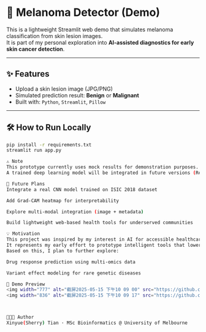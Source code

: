 # 🧪 Melanoma Detector (Demo)

This is a lightweight Streamlit web demo that simulates melanoma classification from skin lesion images.  
It is part of my personal exploration into **AI-assisted diagnostics for early skin cancer detection**.

---

## ✨ Features

- Upload a skin lesion image (JPG/PNG)
- Simulated prediction result: **Benign** or **Malignant**
- Built with: `Python`, `Streamlit`, `Pillow`

---

## 🛠️ How to Run Locally

```bash
pip install -r requirements.txt
streamlit run app.py

⚠️ Note
This prototype currently uses mock results for demonstration purposes.
A trained deep learning model will be integrated in future versions (ResNet34 on ISIC2018).

🔭 Future Plans
Integrate a real CNN model trained on ISIC 2018 dataset

Add Grad-CAM heatmap for interpretability

Explore multi-modal integration (image + metadata)

Build lightweight web-based health tools for underserved communities

💡 Motivation
This project was inspired by my interest in AI for accessible healthcare.
It represents my early effort to prototype intelligent tools that lower the barrier to early screening.
Based on this, I plan to further explore:

Drug response prediction using multi-omics data

Variant effect modeling for rare genetic diseases

📎 Demo Preview
<img width="777" alt="截屏2025-05-15 下午10 09 00" src="https://github.com/user-attachments/assets/adc5a691-5aff-4fe0-848b-f668e4f4c1a3" />
<img width="836" alt="截屏2025-05-15 下午10 09 17" src="https://github.com/user-attachments/assets/67393e1a-e95b-453b-aea2-01bbe90f98f6" />



👩🏻‍💻 Author
Xinyue(Sherry) Tian · MSc Bioinformatics @ University of Melbourne
